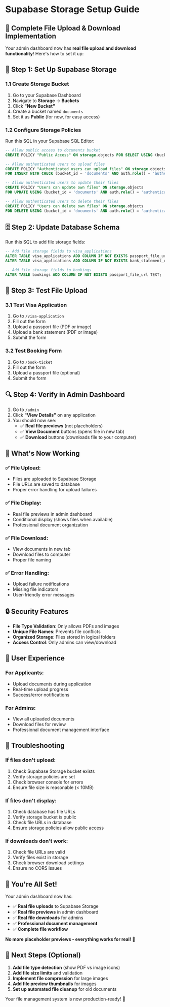 # Supabase Storage Setup Guide

## 🚀 **Complete File Upload & Download Implementation**

Your admin dashboard now has **real file upload and download functionality**! Here's how to set it up:

## 🔧 **Step 1: Set Up Supabase Storage**

### **1.1 Create Storage Bucket**
1. Go to your Supabase Dashboard
2. Navigate to **Storage** → **Buckets**
3. Click **"New Bucket"**
4. Create a bucket named `documents`
5. Set it as **Public** (for now, for easy access)

### **1.2 Configure Storage Policies**
Run this SQL in your Supabase SQL Editor:

```sql
-- Allow public access to documents bucket
CREATE POLICY "Public Access" ON storage.objects FOR SELECT USING (bucket_id = 'documents');

-- Allow authenticated users to upload files
CREATE POLICY "Authenticated users can upload files" ON storage.objects 
FOR INSERT WITH CHECK (bucket_id = 'documents' AND auth.role() = 'authenticated');

-- Allow authenticated users to update their files
CREATE POLICY "Users can update own files" ON storage.objects 
FOR UPDATE USING (bucket_id = 'documents' AND auth.role() = 'authenticated');

-- Allow authenticated users to delete their files
CREATE POLICY "Users can delete own files" ON storage.objects 
FOR DELETE USING (bucket_id = 'documents' AND auth.role() = 'authenticated');
```

## 🗄️ **Step 2: Update Database Schema**

Run this SQL to add file storage fields:

```sql
-- Add file storage fields to visa_applications
ALTER TABLE visa_applications ADD COLUMN IF NOT EXISTS passport_file_url TEXT;
ALTER TABLE visa_applications ADD COLUMN IF NOT EXISTS bank_statement_url TEXT;

-- Add file storage fields to bookings
ALTER TABLE bookings ADD COLUMN IF NOT EXISTS passport_file_url TEXT;
```

## 📁 **Step 3: Test File Upload**

### **3.1 Test Visa Application**
1. Go to `/visa-application`
2. Fill out the form
3. Upload a passport file (PDF or image)
4. Upload a bank statement (PDF or image)
5. Submit the form

### **3.2 Test Booking Form**
1. Go to `/book-ticket`
2. Fill out the form
3. Upload a passport file (optional)
4. Submit the form

## 🔍 **Step 4: Verify in Admin Dashboard**

1. Go to `/admin`
2. Click **"View Details"** on any application
3. You should now see:
   - ✅ **Real file previews** (not placeholders)
   - ✅ **View Document** buttons (opens file in new tab)
   - ✅ **Download** buttons (downloads file to your computer)

## 🎯 **What's Now Working**

### **✅ File Upload:**
- Files are uploaded to Supabase Storage
- File URLs are saved to database
- Proper error handling for upload failures

### **✅ File Display:**
- Real file previews in admin dashboard
- Conditional display (shows files when available)
- Professional document organization

### **✅ File Download:**
- View documents in new tab
- Download files to computer
- Proper file naming

### **✅ Error Handling:**
- Upload failure notifications
- Missing file indicators
- User-friendly error messages

## 🔒 **Security Features**

- **File Type Validation**: Only allows PDFs and images
- **Unique File Names**: Prevents file conflicts
- **Organized Storage**: Files stored in logical folders
- **Access Control**: Only admins can view/download

## 📱 **User Experience**

### **For Applicants:**
- Upload documents during application
- Real-time upload progress
- Success/error notifications

### **For Admins:**
- View all uploaded documents
- Download files for review
- Professional document management interface

## 🚨 **Troubleshooting**

### **If files don't upload:**
1. Check Supabase Storage bucket exists
2. Verify storage policies are set
3. Check browser console for errors
4. Ensure file size is reasonable (< 10MB)

### **If files don't display:**
1. Check database has file URLs
2. Verify storage bucket is public
3. Check file URLs in database
4. Ensure storage policies allow public access

### **If downloads don't work:**
1. Check file URLs are valid
2. Verify files exist in storage
3. Check browser download settings
4. Ensure no CORS issues

## 🎉 **You're All Set!**

Your admin dashboard now has:
- ✅ **Real file uploads** to Supabase Storage
- ✅ **Real file previews** in admin dashboard
- ✅ **Real file downloads** for admins
- ✅ **Professional document management**
- ✅ **Complete file workflow**

**No more placeholder previews - everything works for real!** 🚀

## 🔄 **Next Steps (Optional)**

1. **Add file type detection** (show PDF vs image icons)
2. **Add file size limits** and validation
3. **Implement file compression** for large images
4. **Add file preview thumbnails** for images
5. **Set up automated file cleanup** for old documents

Your file management system is now production-ready! 🎯
